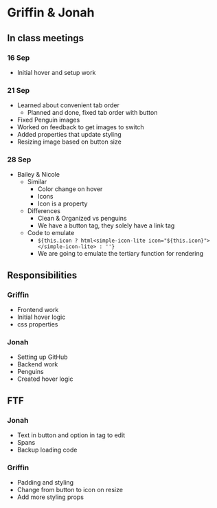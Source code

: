 # Griffin & Jonah

## In class meetings
### 16 Sep
- Initial hover and setup work

### 21 Sep
- Learned about convenient tab order
  - Planned and done, fixed tab order with button
- Fixed Penguin images
- Worked on feedback to get images to switch
- Added properties that update styling
- Resizing image based on button size

### 28 Sep
- Bailey & Nicole
  - Similar
    - Color change on hover
    - Icons
    - Icon is a property
  - Differences
    - Clean & Organized vs penguins
    - We have a button tag, they solely have a link tag
  - Code to emulate
    - `${this.icon ? html<simple-icon-lite icon="${this.icon}"></simple-icon-lite> : ''}`
    - We are going to emulate the tertiary function for rendering

## Responsibilities
### Griffin
- Frontend work
- Initial hover logic
- css properties

### Jonah
- Setting up GitHub
- Backend work
- Penguins
- Created hover logic

## FTF
### Jonah
- Text in button and option in tag to edit
- Spans
- Backup loading code

### Griffin
- Padding and styling
- Change from button to icon on resize
- Add more styling props
